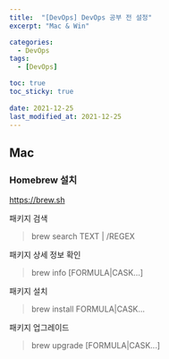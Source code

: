 ```yaml
---
title:  "[DevOps] DevOps 공부 전 설정"
excerpt: "Mac & Win"

categories:
  - DevOps
tags:
  - [DevOps]

toc: true
toc_sticky: true
 
date: 2021-12-25
last_modified_at: 2021-12-25
---
```

## Mac
### Homebrew 설치
https://brew.sh

패키지 검색
> brew search TEXT | /REGEX

패키지 상세 정보 확인
> brew info [FORMULA|CASK...]

패키지 설치
> brew install FORMULA|CASK...
 
패키지 업그레이드
> brew upgrade [FORMULA|CASK...]

